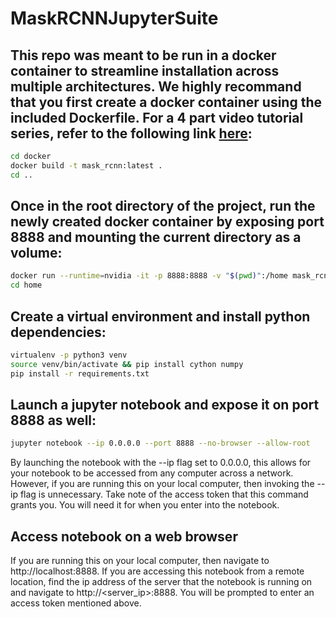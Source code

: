 # MaskRCNNJupyterSuite

## This repo was meant to be run in a docker container to streamline installation across multiple architectures. We highly recommand that you first create a docker container using the included Dockerfile. For a 4 part video tutorial series, refer to the following link [here](https://www.youtube.com/watch?v=fjgWkoyvLJM&list=PLW53H2fnZNd8Fkt1IQclUyq8oVNAv1TIt):

```bash
cd docker
docker build -t mask_rcnn:latest .
cd ..
```

## Once in the root directory of the project, run the newly created docker container by exposing port 8888 and mounting the current directory as a volume:

```bash
docker run --runtime=nvidia -it -p 8888:8888 -v "$(pwd)":/home mask_rcnn:latest bash
cd home
```

## Create a virtual environment and install python dependencies:

```bash
virtualenv -p python3 venv
source venv/bin/activate && pip install cython numpy
pip install -r requirements.txt
```

## Launch a jupyter notebook and expose it on port 8888 as well:

```bash
jupyter notebook --ip 0.0.0.0 --port 8888 --no-browser --allow-root
```

By launching the notebook with the --ip flag set to 0.0.0.0, this allows for your notebook to be accessed from any computer across a network. However, if you are running this on your local computer, then invoking the --ip flag is unnecessary. Take note of the access token that this command grants you. You will need it for when you enter into the notebook. 

## Access notebook on a web browser

If you are running this on your local computer, then navigate to http://localhost:8888. If you are accessing this notebook from a remote location, find the ip address of the server that the notebook is running on and navigate to http://<server_ip>:8888. You will be prompted to enter an access token mentioned above. 

